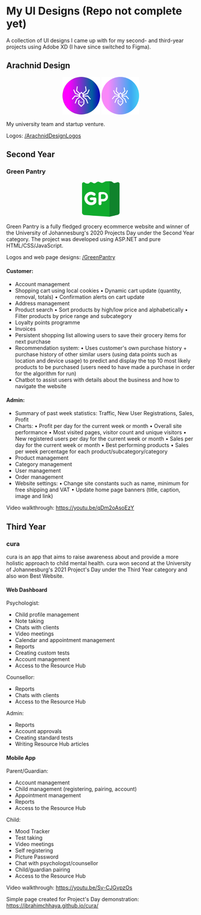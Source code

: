 # My UI Designs (Repo not complete yet)
A collection of UI designs I came up with for my second- and third-year projects using Adobe XD (I have since switched to Figma).

## Arachnid Design

<p align="center">
      <img width="100" src="/ArachnidDesignLogos/2020ADLogo.png">
      <img width="100" src="/ArachnidDesignLogos/2021ADLogo.png">
</p>

<p>My university team and startup venture.</p>

Logos: [/ArachnidDesignLogos](/ArachnidDesignLogos)
      
## Second Year
### Green Pantry

<p align="center">
      <img width="100" src="/GreenPantry/Logos/GP_Logo.png"
</p>
      
Green Pantry is a fully fledged grocery ecommerce website and winner of the University of Johannesburg's 2020 Projects Day under the Second Year category. The project was developed using ASP.NET and pure HTML/CSS/JavaScript.

Logos and web page designs: [/GreenPantry](/GreenPantry)
      
#### Customer:
- Account management
- Shopping cart using local cookies
      • Dynamic cart update (quantity, removal, totals)
      • Confirmation alerts on cart update
- Address management
- Product search
     • Sort products by high/low price and alphabetically
     • Filter products by price range and subcategory
- Loyalty points programme
- Invoices
- Persistent shopping list allowing users to save their grocery items for next purchase
- Recommendation system:
      • Uses customer's own purchase history + purchase history of other similar users (using data points such as location and device usage) to predict and display the top 10 most likely products to be purchased (users need to have made a purchase in order for the algorithm for run)
- Chatbot to assist users with details about the business and how to navigate the website

#### Admin:
- Summary of past week statistics: Traffic, New User Registrations, Sales, Profit
- Charts: 
      • Profit per day for the current week or month
      • Overall site performance
      • Most visited pages, visitor count and unique visitors
      • New registered users per day for the current week or month
      • Sales per day for the current week or month
      • Best performing products
      • Sales per week percentage for each product/subcategory/category
- Product management
- Category management
- User management
- Order management
- Website settings: 
      • Change site constants such as name, minimum for free shipping and VAT
      • Update home page banners (title, caption, image and link)

Video walkthrough: https://youtu.be/qDm2oAsoEzY
      
## Third Year
### cura
cura is an app that aims to raise awareness about and provide a more holistic approach to child mental health.
cura won second at the University of Johannesburg's 2021 Project's Day under the Third Year category and also won Best Website.

#### Web Dashboard
Psychologist:
- Child profile management
- Note taking
- Chats with clients
- Video meetings
- Calendar and appointment management
- Reports
- Creating custom tests
- Account management
- Access to the Resource Hub

Counsellor:
- Reports
- Chats with clients
- Access to the Resource Hub

Admin:
- Reports
- Account approvals
- Creating standard tests
- Writing Resource Hub articles

#### Mobile App
Parent/Guardian:
- Account management
- Child management (registering, pairing, account)
- Appointment management
- Reports
- Access to the Resource Hub

Child:
- Mood Tracker
- Test taking
- Video meetings
- Self registering
- Picture Password
- Chat with psychologst/counsellor
- Child/guardian pairing
- Access to the Resource Hub

Video walkthrough: https://youtu.be/Sv-CJGvpzOs

Simple page created for Project's Day demonstration: https://ibrahimchhaya.github.io/cura/
